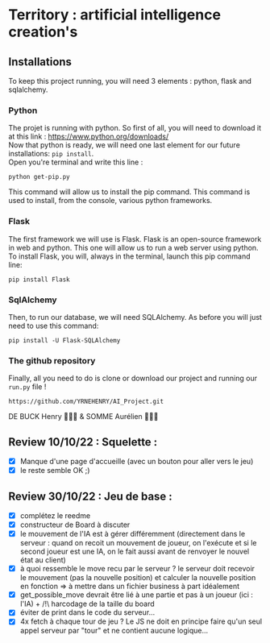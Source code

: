 # Territory : artificial intelligence creation's

## Installations
To keep this project running, you will need 3 elements : python, flask and sqlalchemy.

### Python
The projet is running with python. So first of all, you will need to download it at this link : https://www.python.org/downloads/
<br>Now that python is ready, we will need one last element for our future installations: `pip install`.
<br>Open you're terminal and write this line :

    python get-pip.py    
This command will allow us to install the pip command. This command is used to install, from the console, various python frameworks.

### Flask
The first framework we will use is Flask. Flask is an open-source framework in web and python. This one will allow us to run a web server using python.
<br>To install Flask, you will, always in the terminal, launch this pip command line:

    pip install Flask
### SqlAlchemy
Then, to run our database, we will need SQLAlchemy. As before you will just need to use this command:

    pip install -U Flask-SQLAlchemy
### The github repository
Finally, all you need to do is clone or download our project and running our `run.py` file !


    https://github.com/YRNEHENRY/AI_Project.git


DE BUCK Henry 👨🏼‍💻 & SOMME Aurélien 👨🏻‍💻

Review 10/10/22 : Squelette :
-----------------------------
- [x] Manque d'une page d'accueille (avec un bouton pour aller vers le jeu)
- [x] le reste semble OK ;)

Review 30/10/22 : Jeu de base :
----------------------------
- [x] complétez le reedme
- [x] constructeur de Board à discuter
- [x] le mouvement de l'IA est à gérer différemment (directement dans le serveur : quand on recoit un mouvement de joueur, on l'exécute et si le second joueur est une IA, on le fait aussi avant de renvoyer le nouvel état au client)
- [x] à quoi ressemble le move recu par le serveur ? le serveur doit recevoir le mouvement (pas la nouvelle position) et calculer la nouvelle position en fonction => à mettre dans un fichier business à part idéalement
- [x] get_possible_move devrait être lié à une partie et pas à un joueur (ici : l'IA) + /!\ harcodage de la taille du board
- [x] éviter de print dans le code du serveur... 
- [x] 4x fetch à chaque tour de jeu ? Le JS ne doit en principe faire qu'un seul appel serveur par "tour" et ne contient aucune logique...
